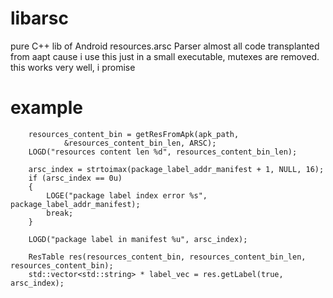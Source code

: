 libarsc
=======

pure C++ lib of Android resources.arsc Parser
almost all code transplanted from aapt
cause i use this just in a small executable, mutexes are removed.
this works very well, i promise

example
=======

        resources_content_bin = getResFromApk(apk_path,
                &resources_content_bin_len, ARSC);
        LOGD("resources content len %d", resources_content_bin_len);

        arsc_index = strtoimax(package_label_addr_manifest + 1, NULL, 16);
        if (arsc_index == 0u)
        {
            LOGE("package label index error %s", package_label_addr_manifest);
            break;
        }

        LOGD("package label in manifest %u", arsc_index);

        ResTable res(resources_content_bin, resources_content_bin_len, resources_content_bin);
        std::vector<std::string> * label_vec = res.getLabel(true, arsc_index);
